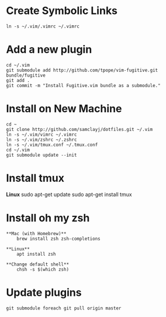 # Create Symbolic Links

	ln -s ~/.vim/.vimrc ~/.vimrc

# Add a new plugin
    
    cd ~/.vim
    git submodule add http://github.com/tpope/vim-fugitive.git bundle/fugitive
    git add .
    git commit -m "Install Fugitive.vim bundle as a submodule."

# Install on New Machine

    cd ~
    git clone http://github.com/samclayj/dotfiles.git ~/.vim
    ln -s ~/.vim/vimrc ~/.vimrc
    ln -s ~/.vim/zshrc ~/.zshrc
    ln -s ~/.vim/tmux.conf ~/.tmux.conf
    cd ~/.vim
    git submodule update --init
    
# Install tmux

  **Linux**
    sudo apt-get update
    sudo apt-get install tmux

# Install oh my zsh
    **Mac (with Homebrew)**
        brew install zsh zsh-completions

    **Linux**
        apt install zsh

    **Change default shell**
        chsh -s $(which zsh)

# Update plugins

    git submodule foreach git pull origin master
